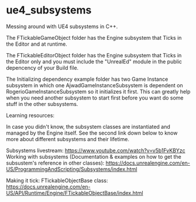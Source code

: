 # ue4_subsystems
Messing around with UE4 subsystems in C++.


The FTickableGameObject folder has the Engine subsystem that Ticks in the Editor and at runtime.

The FTickableEditorObject folder has the Engine subsystem that Ticks in the Editor only and you must include the "UnrealEd" module in the public depencency of your Build file.

The Initializing dependency example folder has two Game Instance subsystem in which one AjwadGameInstanceSubsystem is dependent on RogerioGameInstanceSubsystem so it initializes it first. This can greatly help when you need another subsystem to start first before you want do some stuff in the other subsystems.

Learning resources:

In case you didn't know, the subsystem classes are instantiated and managed by the Engine itself. See the second link down below to know more about different subsystems and their lifetime.

Subsystems livestream: https://www.youtube.com/watch?v=v5b1FvKBYzc
Working with subsystems (Documentation & examples on how to get the subsustem's reference in other classes): https://docs.unrealengine.com/en-US/ProgrammingAndScripting/Subsystems/index.html

Making it tick:
FTickableObjectBase class: https://docs.unrealengine.com/en-US/API/Runtime/Engine/FTickableObjectBase/index.html
